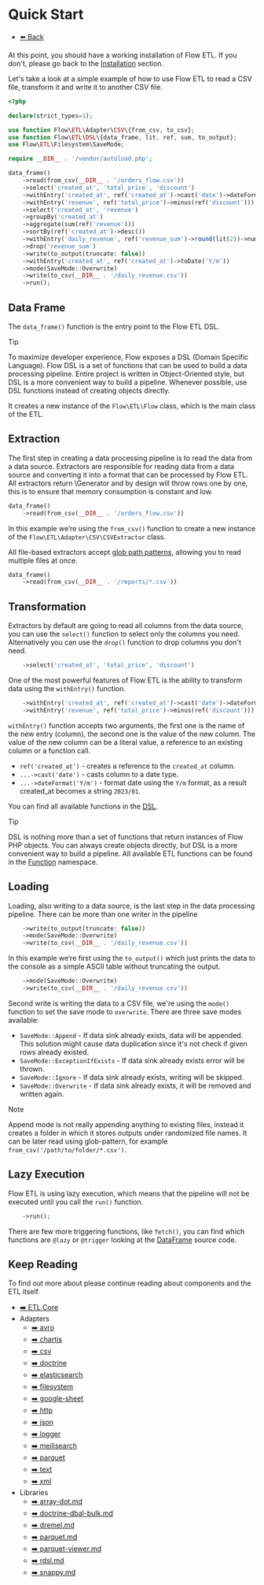 # Quick Start 

- [⬅️️ Back](installation.md)

At this point, you should have a working installation of Flow ETL. If you don't, please go back to the [Installation](installation.md) section.

Let's take a look at a simple example of how to use Flow ETL to read a CSV file, transform it and write it to another CSV file.

```php
<?php

declare(strict_types=1);

use function Flow\ETL\Adapter\CSV\{from_csv, to_csv};
use function Flow\ETL\DSL\{data_frame, lit, ref, sum, to_output};
use Flow\ETL\Filesystem\SaveMode;

require __DIR__ . '/vendor/autoload.php';

data_frame()
    ->read(from_csv(__DIR__ . '/orders_flow.csv'))
    ->select('created_at', 'total_price', 'discount')
    ->withEntry('created_at', ref('created_at')->cast('date')->dateFormat('Y/m'))
    ->withEntry('revenue', ref('total_price')->minus(ref('discount')))
    ->select('created_at', 'revenue')
    ->groupBy('created_at')
    ->aggregate(sum(ref('revenue')))
    ->sortBy(ref('created_at')->desc())
    ->withEntry('daily_revenue', ref('revenue_sum')->round(lit(2))->numberFormat(lit(2)))
    ->drop('revenue_sum')
    ->write(to_output(truncate: false))
    ->withEntry('created_at', ref('created_at')->toDate('Y/m'))
    ->mode(SaveMode::Overwrite)
    ->write(to_csv(__DIR__ . '/daily_revenue.csv'))
    ->run();
```

## Data Frame 

The `data_frame()` function is the entry point to the Flow ETL DSL. 

> [!TIP]
> To maximize developer experience, Flow exposes a DSL (Domain Specific Language).
> Flow DSL is a set of functions that can be used to build a data processing pipeline.
> Entire project is written in Object-Oriented style, but DSL is a more convenient way to build a pipeline.
> Whenever possible, use DSL functions instead of creating objects directly.

It creates a new instance of the `Flow\ETL\Flow` class, which is the main class of the ETL. 

## Extraction

The first step in creating a data processing pipeline is to read the data from a data source.
Extractors are responsible for reading data from a data source and converting it into a format that can be processed by Flow ETL.
All extractors return \Generator and by design will throw rows one by one, this is to ensure that memory consumption is constant and low.

```php
data_frame()
    ->read(from_csv(__DIR__ . '/orders_flow.csv'))
```

In this example we’re using the `from_csv()` function to create a new instance of the `Flow\ETL\Adapter\CSV\CSVExtractor` class.

All file-based extractors accept [glob path patterns](https://github.com/webmozarts/glob), allowing you to read multiple files at once.

```php
data_frame()
    ->read(from_csv(__DIR__ . '/reports/*.csv'))
```  

## Transformation

Extractors by default are going to read all columns from the data source, you can use the `select()` function to select only the columns you need.
Alternatively you can use the `drop()` function to drop columns you don't need.

```php
    ->select('created_at', 'total_price', 'discount')
```

One of the most powerful features of Flow ETL is the ability to transform data using the `withEntry()` function.

```php
    ->withEntry('created_at', ref('created_at')->cast('date')->dateFormat('Y/m'))
    ->withEntry('revenue', ref('total_price')->minus(ref('discount')))
```

`withEntry()` function accepts two arguments, the first one is the name of the new entry (column), the second one is the value of the new column.
The value of the new column can be a literal value, a reference to an existing column or a function call.

- `ref('created_at')` - creates a reference to the `created_at` column.
- `...->cast('date')` - casts column to a date type.
- `...->dateFormat('Y/m')` - format date using the `Y/m` format, as a result created_at becomes a string `2023/01`.

You can find all available functions in the [DSL](../src/core/etl/src/Flow/ETL/DSL/functions.php).

> [!TIP]
> DSL is nothing more than a set of functions that return instances of Flow PHP objects. 
> You can always create objects directly, but DSL is a more convenient way to build a pipeline.
> All available ETL functions can be found in the [Function](../src/core/etl/src/Flow/ETL/Function) namespace.

## Loading

Loading, also writing to a data source, is the last step in the data processing pipeline.
There can be more than one writer in the pipeline

```php
    ->write(to_output(truncate: false))
    ->mode(SaveMode::Overwrite)
    ->write(to_csv(__DIR__ . '/daily_revenue.csv'))
```

In this example we’re first using the `to_output()` which just prints the data to the console as a simple ASCII table without
truncating the output.

```php
    ->mode(SaveMode::Overwrite)
    ->write(to_csv(__DIR__ . '/daily_revenue.csv'))
```

Second write is writing the data to a CSV file, we're using the `mode()` function to set the save mode to `overwrite`.
There are three save modes available:

- `SaveMode::Append` - If data sink already exists, data will be appended. This solution might cause data duplication since it's not check if given rows already existed.
- `SaveMode::ExceptionIfExists` - If data sink already exists error will be thrown.
- `SaveMode::Ignore` - If data sink already exists, writing will be skipped.
- `SaveMode::Overwrite` - If data sink already exists, it will be removed and written again.

> [!NOTE]
> Append mode is not really appending anything to existing files, instead it creates a folder in which it stores outputs under randomized file names. 
> It can be later read using glob-pattern, for example `from_csv('/path/to/folder/*.csv')`.

## Lazy Execution

Flow ETL is using lazy execution, which means that the pipeline will not be executed until you call the `run()` function.

```php
    ->run();
```

There are few more triggering functions, like `fetch()`, you can find which functions are `@lazy` or `@trigger` looking at
the [DataFrame](../src/core/etl/src/Flow/ETL/DataFrame.php) source code.
      
## Keep Reading
                     
To find out more about please continue reading about components and the ETL itself.

- [➡️ ETL Core](components/core/core.md)
- Adapters
  - [➡️ avro](components/adapters/avro.md)
  - [➡️ chartjs](components/adapters/chartjs.md)
  - [➡️ csv](components/adapters/csv.md)
  - [➡️ doctrine](components/adapters/doctrine.md)
  - [➡️ elasticsearch](components/adapters/elasticsearch.md)
  - [➡️ filesystem](components/adapters/filesystem.md)
  - [➡️ google-sheet](components/adapters/google-sheet.md)
  - [➡️ http](components/adapters/http.md)
  - [➡️ json](components/adapters/json.md)
  - [➡️ logger](components/adapters/logger.md)
  - [➡️ meilisearch](components/adapters/meilisearch.md)
  - [➡️ parquet](components/adapters/parquet.md)
  - [➡️ text](components/adapters/text.md)
  - [➡️ xml](components/adapters/xml.md)
- Libraries
  - [➡️ array-dot.md](components/libs/array-dot.md)
  - [➡️ doctrine-dbal-bulk.md](components/libs/doctrine-dbal-bulk.md)
  - [➡️ dremel.md](components/libs/dremel.md)
  - [➡️ parquet.md](components/libs/parquet.md)
  - [➡️ parquet-viewer.md](components/libs/parquet-viewer.md)
  - [➡️ rdsl.md](components/libs/rdsl.md)
  - [➡️ snappy.md](components/libs/snappy.md)